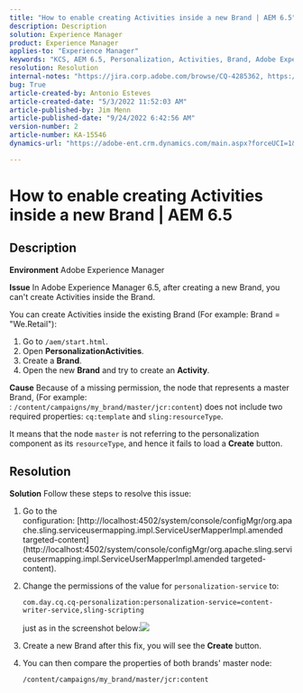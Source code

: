 ```yaml
---
title: "How to enable creating Activities inside a new Brand | AEM 6.5"
description: Description
solution: Experience Manager
product: Experience Manager
applies-to: "Experience Manager"
keywords: "KCS, AEM 6.5, Personalization, Activities, Brand, Adobe Experience Manager, enable, create, creating"
resolution: Resolution
internal-notes: "https://jira.corp.adobe.com/browse/CQ-4285362, https://jira.corp.adobe.com/browse/CQ-4278366, https://daycare.day.com/content/home/ubs_cq/ubs_ch/fit_internet/214314.html#post0006"
bug: True
article-created-by: Antonio Esteves
article-created-date: "5/3/2022 11:52:03 AM"
article-published-by: Jim Menn
article-published-date: "9/24/2022 6:42:56 AM"
version-number: 2
article-number: KA-15546
dynamics-url: "https://adobe-ent.crm.dynamics.com/main.aspx?forceUCI=1&pagetype=entityrecord&etn=knowledgearticle&id=68bed771-d7ca-ec11-a7b5-6045bd00db33"

---
```

# How to enable creating Activities inside a new Brand | AEM 6.5

## Description


<b>Environment</b>
 Adobe Experience Manager

<b>Issue</b>
 In Adobe Experience Manager 6.5, after creating a new Brand, you can't create Activities inside the Brand.

You can create Activities inside the existing Brand (For example: Brand = "We.Retail"):

1. Go to `/aem/start.html`.
2. Open <b>Personalization</b><b>Activities</b>.
3. Create a <b>Brand</b>.
4. Open the new <b>Brand</b> and try to create an <b>Activity</b>.


<b>Cause</b>
 Because of a missing permission, the node that represents a master Brand, (For example: : `/content/campaigns/my_brand/master/jcr:content`) does not include two required properties: `cq:template` and `sling:resourceType`.

 It means that the node `master` is not referring to the personalization component as its `resourceType`, and hence it fails to load a <b>Create</b> button.








## Resolution


<b>Solution</b>
Follow these steps to resolve this issue:

1. Go to the configuration: [http://localhost:4502/system/console/configMgr/org.apache.sling.serviceusermapping.impl.ServiceUserMapperImpl.amended targeted-content](http://localhost:4502/system/console/configMgr/org.apache.sling.serviceusermapping.impl.ServiceUserMapperImpl.amended targeted-content).
2. Change the permissions of the value for `personalization-service` to:

    `com.day.cq.cq-personalization:personalization-service=content-writer-service,sling-scripting`

    just as in the screenshot below:![](https://adobe.sharepoint.com/sites/D365EntAttachments/knowledgearticle/How%20to%20enable%20creating%20Activities%20inside%20a%20new%20Brand%20-%20Personalization%20-%20AEM%206-5_19685F9AF794EA11A811000D3A303484/Activity_Brand_Create.jpg)
3. Create a new Brand after this fix, you will see the <b>Create</b> button.
4. You can then compare the properties of both brands' master node:


    ```
    /content/campaigns/my_brand/master/jcr:content
    ```




